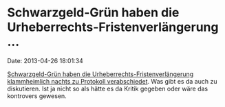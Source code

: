 Schwarzgeld-Grün haben die Urheberrechts-Fristenverlängerung \...
=================================================================

Date: 2013-04-26 18:01:34

[Schwarzgeld-Grün haben die Urheberrechts-Fristenverlängerung
klammheimlich nachts zu Protokoll
verabschiedet](http://www.heise.de/-1850149). Was gibt es da auch zu
diskutieren. Ist ja nicht so als hätte es da Kritik gegeben oder wäre
das kontrovers gewesen.
